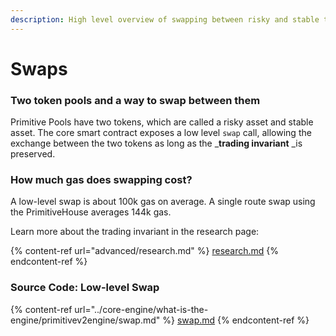 ```yaml
---
description: High level overview of swapping between risky and stable tokens in the Engine
---
```


# Swaps

### Two token pools and a way to swap between them

Primitive Pools have two tokens, which are called a risky asset and stable asset. The core smart contract exposes a low level `swap` call, allowing the exchange between the two tokens as long as the _**trading invariant** _is preserved.

### How much gas does swapping cost?

A low-level swap is about 100k gas on average. A single route swap using the PrimitiveHouse averages 144k gas.

Learn more about the trading invariant in the research page:

{% content-ref url="advanced/research.md" %}
[research.md](advanced/research.md)
{% endcontent-ref %}

### Source Code: Low-level Swap&#x20;

{% content-ref url="../core-engine/what-is-the-engine/primitivev2engine/swap.md" %}
[swap.md](../core-engine/what-is-the-engine/primitivev2engine/swap.md)
{% endcontent-ref %}





